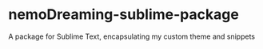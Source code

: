 nemoDreaming-sublime-package
============================

A package for Sublime Text, encapsulating my custom theme and snippets
